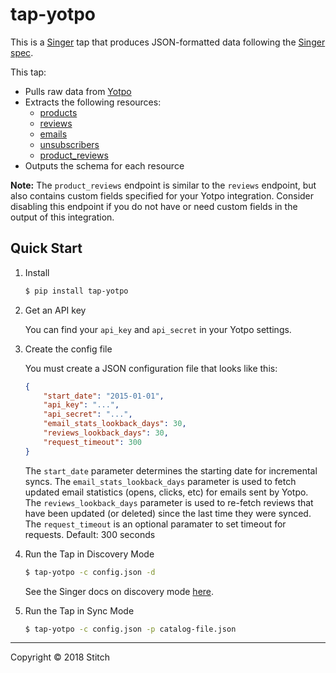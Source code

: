 # tap-yotpo

This is a [Singer](https://singer.io) tap that produces JSON-formatted data
following the [Singer spec](https://github.com/singer-io/getting-started/blob/master/SPEC.md).

This tap:

- Pulls raw data from [Yotpo](http://apidocs.yotpo.com/reference)
- Extracts the following resources:
  - [products](https://core-api.yotpo.com/v1.0/reference/retrieve-all-products)
  - [reviews](http://apidocs.yotpo.com/reference#retrieve-all-reviews)
  - [emails](http://apidocs.yotpo.com/reference#raw-data)
  - [unsubscribers](http://apidocs.yotpo.com/reference#retrieve-a-list-of-unsubscribers)
  - [product_reviews](http://apidocs.yotpo.com/reference#retrieve-reviews-for-a-specific-product)
- Outputs the schema for each resource

**Note:** The `product_reviews` endpoint is similar to the `reviews` endpoint, but also contains custom fields specified for your Yotpo integration. Consider disabling this endpoint if you do not have or need custom fields in the output of this integration.

## Quick Start

1. Install

    ```bash
    $ pip install tap-yotpo
    ```

2. Get an API key

    You can find your `api_key` and `api_secret` in your Yotpo settings.


3. Create the config file

   You must create a JSON configuration file that looks like this:

   ```json
   {
       "start_date": "2015-01-01",
       "api_key": "...",
       "api_secret": "...",
       "email_stats_lookback_days": 30,
       "reviews_lookback_days": 30,
       "request_timeout": 300
   }
   ```

   The `start_date` parameter determines the starting date for incremental syncs. The `email_stats_lookback_days` parameter
   is used to fetch updated email statistics (opens, clicks, etc) for emails sent by Yotpo. The `reviews_lookback_days`
   parameter is used to re-fetch reviews that have been updated (or deleted) since the last time they were synced.
   The `request_timeout` is an optional paramater to set timeout for requests. Default: 300 seconds

4. Run the Tap in Discovery Mode

    ```bash
    $ tap-yotpo -c config.json -d
    ```

   See the Singer docs on discovery mode
   [here](https://github.com/singer-io/getting-started/blob/master/BEST_PRACTICES.md#discover-mode-and-connection-checks).

5. Run the Tap in Sync Mode

    ```bash
    $ tap-yotpo -c config.json -p catalog-file.json
    ```

---

Copyright &copy; 2018 Stitch

